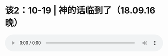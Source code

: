 # 该2：10-19 | 神的话临到了（18.09.16晚） 

<audio style="width: 100%;" preload="false" controls controlslist="nodownload"><source src="//file.simai.life/audio/mp3/old/26520.mp3" type="audio/mpeg">Your browser does not support the audio element.</audio>


